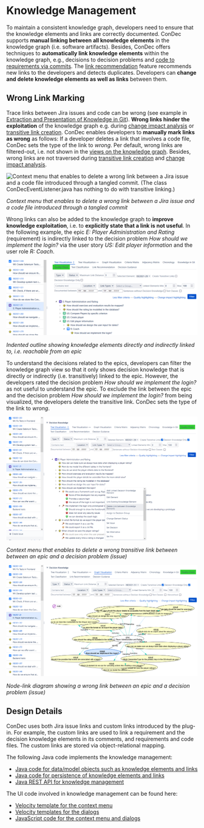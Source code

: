 # Knowledge Management

To maintain a consistent knowledge graph, 
developers need to ensure that the knowledge elements and links are correctly documented. 
ConDec supports **manual linking between all knowledge elements** in the knowledge graph (i.e. software artifacts). 
Besides, ConDec offers techniques to **automatically link knowledge elements** within the knowledge graph, 
e.g., decisions to decision problems and [code to requirements via commits](knowledge-in-git-presentation.md). 
The [link recommendation](link-recommendation.md) feature recommends new links to the developers and detects duplicates.
Developers can **change and delete knowledge elements as well as links** between them. 

## Wrong Link Marking
Trace links between Jira issues and code can be wrong (see example 
in [Extraction and Presentation of Knowledge in Git](knowledge-in-git-presentation.md)).
**Wrong links hinder the exploitation** of the knowledge graph e.g. during [change impact analysis] or [transitive link creation].
ConDec enables developers to **manually mark links as wrong** as follows:
If a developer deletes a link that involves a code file, ConDec sets the type of the link to *wrong*.
Per default, wrong links are filtered-out, i.e. not shown in the [views on the knowledge graph](knowledge-visualization.md).
Besides, wrong links are not traversed during [transitive link creation] and [change impact analysis].

![Context menu that enables to delete a wrong link between a Jira issue and a code file introduced through a tangled commit. 
(The class ConDecEventListener.java has nothing to do with transitive linking.)](../screenshots/knowledge_management_context_menu_code.png)

*Context menu that enables to delete a wrong link between a Jira issue and a code file introduced through a tangled commit*

Wrong links can also be added to the knowledge graph to **improve knowledge exploitation**,
i.e. to **explicitly state that a link is not useful**.
In the following example, the epic *E: Player Administration and Rating* (requirement) is indirectly linked to the 
decision problem *How should we implement the login?* 
via the user story *US: Edit player information* and the user role *R: Coach*.
 

![Indented outline showing knowledge elements reachable from an epic](../screenshots/indented_outline_epic_ise2021.png)

*Indented outline showing knowledge elements directly and indirectly linked to, i.e. reachable from an epic*

To understand the decisions related to the epics, developers can filter the knowledge graph view so that it only shows decision knowledge 
that is directly or indirectly (i.e. transitively) linked to the epic.
However, the developers rated the decision problem *How should we implement the login?* as not useful to understand the epic.
To exclude the link between the epic and the decision problem *How should we implement the login?*  from being visualized, 
the developers delete the transitive link.
ConDec sets the type of the link to *wrong*.

![Context menu that enables to delete a wrong transitive link between between an epic and a decision problem (issue)](../screenshots/knowledge_management_context_menu_delete_transitive_link.png)

*Context menu that enables to delete a wrong transitive link between between an epic and a decision problem (issue)*

![Node-link diagram showing a wrong link between an epic and a decision problem (issue)](../screenshots/node_link_diagram_with_wrong_link.png)

*Node-link diagram showing a wrong link between an epic and a decision problem (issue)*

## Design Details
ConDec uses both Jira issue links and custom links introduced by the plug-in.
For example, the custom links are used to link
a requirement and the decision knowledge elements in its comments, and
requirements and code files. 
The custom links are stored via object-relational mapping.

The following Java code implements the knowledge management:

- [Java code for data/model objects such as knowledge elements and links](../../src/main/java/de/uhd/ifi/se/decision/management/jira/model)
- [Java code for persistence of knowledge elements and links](../../src/main/java/de/uhd/ifi/se/decision/management/jira/persistence)
- [Java REST API for knowledge management](../../src/main/java/de/uhd/ifi/se/decision/management/jira/rest/KnowledgeRest.java)

The UI code involved in knowledge management can be found here:

- [Velocity template for the context menu](../../src/main/resources/templates/contextMenu.vm)
- [Velocity templates for the dialogs](../../src/main/resources/templates/dialogs)
- [JavaScript code for the context menu and dialogs](../../src/main/resources/js)

[transitive link creation]: knowledge-visualization.md
[change impact analysis]: change-impact-analysis.md